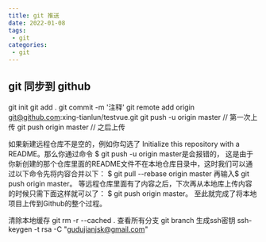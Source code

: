 ```yaml
---
title: git 推送
date: 2022-01-08
tags:
 - git
categories: 
 - git
---
```


## git 同步到 github


git init
git add .
git commit -m '注释'
git remote add origin git@github.com:xing-tianlun/testvue.git
git push -u origin master // 第一次上传
git push origin master // 之后上传

如果新建远程仓库不是空的，例如你勾选了 Initialize this repository with a README。那么你通过命令 $ git push -u origin master是会报错的，
这是由于你新创建的那个仓库里面的README文件不在本地仓库目录中，这时我们可以通过以下命令先将内容合并以下：
$ git pull --rebase origin master
再输入$ git push origin master。
等远程仓库里面有了内容之后，下次再从本地库上传内容的时候只需下面这样就可以了：
$ git push origin master。
至此就完成了将本地项目上传到Github的整个过程。





清除本地缓存 git rm -r --cached .
查看所有分支 git branch
生成ssh密钥 ssh-keygen -t rsa -C "gudujianjsk@gmail.com"








